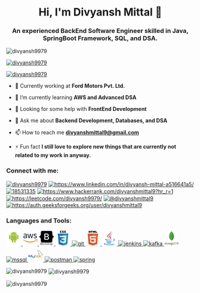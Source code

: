 <h1 align="center">Hi, I'm Divyansh Mittal 👋</h1>
<h3 align="center">An experienced BackEnd Software Engineer skilled in Java, SpringBoot Framework, SQL, and DSA.</h3>

<p align="left"> <img src="https://komarev.com/ghpvc/?username=divyansh9979&label=Profile%20views&color=0e75b6&style=flat" alt="divyansh9979" /> </p>

<p align="left"> <a href="https://github.com/ryo-ma/github-profile-trophy"><img src="https://github-profile-trophy.vercel.app/?username=divyansh9979" alt="divyansh9979" /></a> </p>

<p align="left"> <a href="https://twitter.com/divyansh9979" target="blank"><img src="https://img.shields.io/twitter/follow/divyansh9979?logo=twitter&style=for-the-badge" alt="divyansh9979" /></a> </p>

- 🔭 Currently working at **Ford Motors Pvt. Ltd.**

- 🌱 I’m currently learning **AWS and Advanced DSA**

- 🤝 Looking for some help with **FrontEnd Development**

- 💬 Ask me about **Backend Development, Databases, and DSA**

- 📫 How to reach me **divyanshmittal9@gmail.com**

- ⚡ Fun fact **I still love to explore new things that are currently not related to my work in anyway.**

<h3 align="left">Connect with me:</h3>
<p align="left">
<a href="https://twitter.com/divyansh9979" target="blank"><img align="center" src="https://raw.githubusercontent.com/rahuldkjain/github-profile-readme-generator/master/src/images/icons/Social/twitter.svg" alt="divyansh9979" height="30" width="40" /></a>
<a href="https://linkedin.com/in/https://www.linkedin.com/in/divyansh-mittal-a516641a5/" target="blank"><img align="center" src="https://raw.githubusercontent.com/rahuldkjain/github-profile-readme-generator/master/src/images/icons/Social/linked-in-alt.svg" alt="https://www.linkedin.com/in/divyansh-mittal-a516641a5/" height="30" width="40" /></a>
<a href="https://stackoverflow.com/users/18531335" target="blank"><img align="center" src="https://raw.githubusercontent.com/rahuldkjain/github-profile-readme-generator/master/src/images/icons/Social/stack-overflow.svg" alt="18531335" height="30" width="40" /></a>
<a href="https://www.hackerrank.com/https://www.hackerrank.com/divyanshmittal9?hr_r=1" target="blank"><img align="center" src="https://raw.githubusercontent.com/rahuldkjain/github-profile-readme-generator/master/src/images/icons/Social/hackerrank.svg" alt="https://www.hackerrank.com/divyanshmittal9?hr_r=1" height="30" width="40" /></a>
<a href="https://www.leetcode.com/https://leetcode.com/divyansh9979/" target="blank"><img align="center" src="https://raw.githubusercontent.com/rahuldkjain/github-profile-readme-generator/master/src/images/icons/Social/leet-code.svg" alt="https://leetcode.com/divyansh9979/" height="30" width="40" /></a>
<a href="https://www.hackerearth.com/@divyanshmittal9" target="blank"><img align="center" src="https://raw.githubusercontent.com/rahuldkjain/github-profile-readme-generator/master/src/images/icons/Social/hackerearth.svg" alt="@divyanshmittal9" height="30" width="40" /></a>
<a href="https://auth.geeksforgeeks.org/user/https://auth.geeksforgeeks.org/user/divyanshmittal9" target="blank"><img align="center" src="https://raw.githubusercontent.com/rahuldkjain/github-profile-readme-generator/master/src/images/icons/Social/geeks-for-geeks.svg" alt="https://auth.geeksforgeeks.org/user/divyanshmittal9" height="30" width="40" /></a>
</p>

<h3 align="left">Languages and Tools:</h3>
<p align="left"> <a href="https://developer.android.com" target="_blank" rel="noreferrer"> <img src="https://raw.githubusercontent.com/devicons/devicon/master/icons/android/android-original-wordmark.svg" alt="android" width="40" height="40"/> </a> <a href="https://aws.amazon.com" target="_blank" rel="noreferrer"> <img src="https://raw.githubusercontent.com/devicons/devicon/master/icons/amazonwebservices/amazonwebservices-original-wordmark.svg" alt="aws" width="40" height="40"/> </a> <a href="https://getbootstrap.com" target="_blank" rel="noreferrer"> <img src="https://raw.githubusercontent.com/devicons/devicon/master/icons/bootstrap/bootstrap-plain-wordmark.svg" alt="bootstrap" width="40" height="40"/> </a> <a href="https://www.w3schools.com/css/" target="_blank" rel="noreferrer"> <img src="https://raw.githubusercontent.com/devicons/devicon/master/icons/css3/css3-original-wordmark.svg" alt="css3" width="40" height="40"/> </a> <a href="https://git-scm.com/" target="_blank" rel="noreferrer"> <img src="https://www.vectorlogo.zone/logos/git-scm/git-scm-icon.svg" alt="git" width="40" height="40"/> </a> <a href="https://www.w3.org/html/" target="_blank" rel="noreferrer"> <img src="https://raw.githubusercontent.com/devicons/devicon/master/icons/html5/html5-original-wordmark.svg" alt="html5" width="40" height="40"/> </a> <a href="https://www.java.com" target="_blank" rel="noreferrer"> <img src="https://raw.githubusercontent.com/devicons/devicon/master/icons/java/java-original.svg" alt="java" width="40" height="40"/> </a> <a href="https://www.jenkins.io" target="_blank" rel="noreferrer"> <img src="https://www.vectorlogo.zone/logos/jenkins/jenkins-icon.svg" alt="jenkins" width="40" height="40"/> </a> <a href="https://kafka.apache.org/" target="_blank" rel="noreferrer"> <img src="https://www.vectorlogo.zone/logos/apache_kafka/apache_kafka-icon.svg" alt="kafka" width="40" height="40"/> </a> <a href="https://www.mongodb.com/" target="_blank" rel="noreferrer"> <img src="https://raw.githubusercontent.com/devicons/devicon/master/icons/mongodb/mongodb-original-wordmark.svg" alt="mongodb" width="40" height="40"/> </a> <a href="https://www.microsoft.com/en-us/sql-server" target="_blank" rel="noreferrer"> <img src="https://www.svgrepo.com/show/303229/microsoft-sql-server-logo.svg" alt="mssql" width="40" height="40"/> </a> <a href="https://www.mysql.com/" target="_blank" rel="noreferrer"> <img src="https://raw.githubusercontent.com/devicons/devicon/master/icons/mysql/mysql-original-wordmark.svg" alt="mysql" width="40" height="40"/> </a> <a href="https://postman.com" target="_blank" rel="noreferrer"> <img src="https://www.vectorlogo.zone/logos/getpostman/getpostman-icon.svg" alt="postman" width="40" height="40"/> </a> <a href="https://spring.io/" target="_blank" rel="noreferrer"> <img src="https://www.vectorlogo.zone/logos/springio/springio-icon.svg" alt="spring" width="40" height="40"/> </a> </p>

<p><img align="left" src="https://github-readme-stats.vercel.app/api/top-langs?username=divyansh9979&show_icons=true&theme=dark&locale=en&layout=compact" alt="divyansh9979" /></p>

<p>&nbsp;<img align="center" src="https://github-readme-stats.vercel.app/api?username=divyansh9979&show_icons=true&theme=dark&locale=en" alt="divyansh9979" /></p>

<p><img align="center" src="https://github-readme-streak-stats.herokuapp.com/?user=divyansh9979&theme=dark" alt="divyansh9979" /></p>
